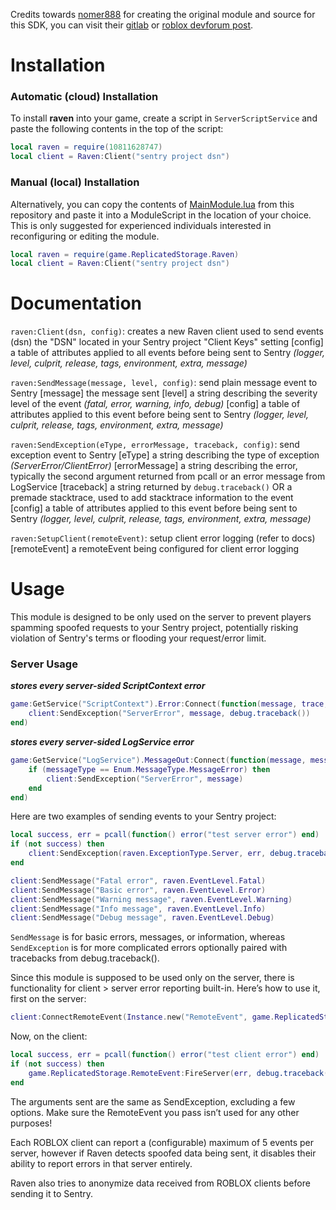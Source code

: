 Credits towards [nomer888](https://devforum.roblox.com/u/nomer888) for creating the original module and source for this SDK, you can visit their [gitlab](https://gitlab.com/nomer/rbxlua-raven) or [roblox devforum post](https://devforum.roblox.com/t/error-tracking-with-sentry-on-roblox/49751).

# Installation

### Automatic (cloud) Installation

To install **raven** into your game, create a script in `ServerScriptService` and paste the following contents in the top of the script:

```lua
local raven = require(10811628747)
local client = Raven:Client("sentry project dsn")
```

### Manual (local) Installation

Alternatively, you can copy the contents of [MainModule.lua](https://github.com/jtmaveryk/raven/blob/1.2/MainModule.lua) from this repository and paste it into a ModuleScript in the location of your choice. This is only suggested for experienced individuals interested in reconfiguring or editing the module.

```lua
local raven = require(game.ReplicatedStorage.Raven)
local client = Raven:Client("sentry project dsn")
```

# Documentation

`raven:Client(dsn, config)`: creates a new Raven client used to send events
(dsn) the "DSN" located in your Sentry project "Client Keys" setting
[config] a table of attributes applied to all events before being sent to Sentry *(logger, level, culprit, release, tags, environment, extra, message)*

`raven:SendMessage(message, level, config)`: send plain message event to Sentry
[message] the message sent
[level] a string describing the severity level of the event *(fatal, error, warning, info, debug)*
[config] a table of attributes applied to this event before being sent to Sentry *(logger, level, culprit, release, tags, environment, extra, message)*

`raven:SendException(eType, errorMessage, traceback, config)`: send exception event to Sentry
[eType] a string describing the type of exception *(ServerError/ClientError)*
[errorMessage] a string describing the error, typically the second argument returned from pcall or an error message from LogService
[traceback] a string returned by `debug.traceback()` OR a premade stacktrace, used to add stacktrace information to the event
[config] a table of attributes applied to this event before being sent to Sentry *(logger, level, culprit, release, tags, environment, extra, message)*

`raven:SetupClient(remoteEvent)`: setup client error logging (refer to docs)
[remoteEvent] a remoteEvent being configured for client error logging


# Usage

This module is designed to be only used on the server to prevent players spamming spoofed requests to your Sentry project, potentially risking violation of Sentry's terms or flooding your request/error limit.

### Server Usage

***stores every server-sided ScriptContext error***
```lua
game:GetService("ScriptContext").Error:Connect(function(message, trace, script)
	client:SendException("ServerError", message, debug.traceback())
end)
```

***stores every server-sided LogService error***
```lua
game:GetService("LogService").MessageOut:Connect(function(message, messageType)
	if (messageType == Enum.MessageType.MessageError) then
		client:SendException("ServerError", message)
	end
end)
```



Here are two examples of sending events to your Sentry project:

```lua
local success, err = pcall(function() error("test server error") end)
if (not success) then
    client:SendException(raven.ExceptionType.Server, err, debug.traceback())
end
```

```lua
client:SendMessage("Fatal error", raven.EventLevel.Fatal)
client:SendMessage("Basic error", raven.EventLevel.Error)
client:SendMessage("Warning message", raven.EventLevel.Warning)
client:SendMessage("Info message", raven.EventLevel.Info)
client:SendMessage("Debug message", raven.EventLevel.Debug)
```

`SendMessage` is for basic errors, messages, or information, whereas `SendException` is for more complicated errors optionally paired with tracebacks from debug.traceback().

Since this module is supposed to be used only on the server, there is functionality for client > server error reporting built-in. Here’s how to use it, first on the server:

```lua
client:ConnectRemoteEvent(Instance.new("RemoteEvent", game.ReplicatedStorage))
```

Now, on the client:

```lua
local success, err = pcall(function() error("test client error") end)
if (not success) then
    game.ReplicatedStorage.RemoteEvent:FireServer(err, debug.traceback())
end
```

The arguments sent are the same as SendException, excluding a few options.
Make sure the RemoteEvent you pass isn’t used for any other purposes!

Each ROBLOX client can report a (configurable) maximum of 5 events per server, however if Raven detects spoofed data being sent, it disables their ability to report errors in that server entirely.

Raven also tries to anonymize data received from ROBLOX clients before sending it to Sentry.
